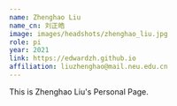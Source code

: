 ```yaml
---
name: Zhenghao Liu
name_cn: 刘正皓
image: images/headshots/zhenghao_liu.jpg
role: pi
year: 2021
link: https://edwardzh.github.io
affiliation: liuzhenghao@mail.neu.edu.cn
---
```


This is Zhenghao Liu's Personal Page.